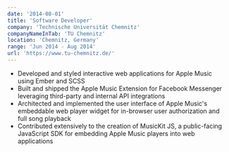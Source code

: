 ```yaml
---
date: '2014-08-01'
title: 'Software Developer'
company: 'Technische Universität Chemnitz'
companyNameInTab: 'TU Chemnitz'
location: 'Chemnitz, Germany'
range: 'Jun 2014 - Aug 2014'
url: 'https://www.tu-chemnitz.de/'
---
```


- Developed and styled interactive web applications for Apple Music using Ember and SCSS
- Built and shipped the Apple Music Extension for Facebook Messenger leveraging third-party and internal API integrations
- Architected and implemented the user interface of Apple Music's embeddable web player widget for in-browser user authorization and full song playback
- Contributed extensively to the creation of MusicKit JS, a public-facing JavaScript SDK for embedding Apple Music players into web applications
